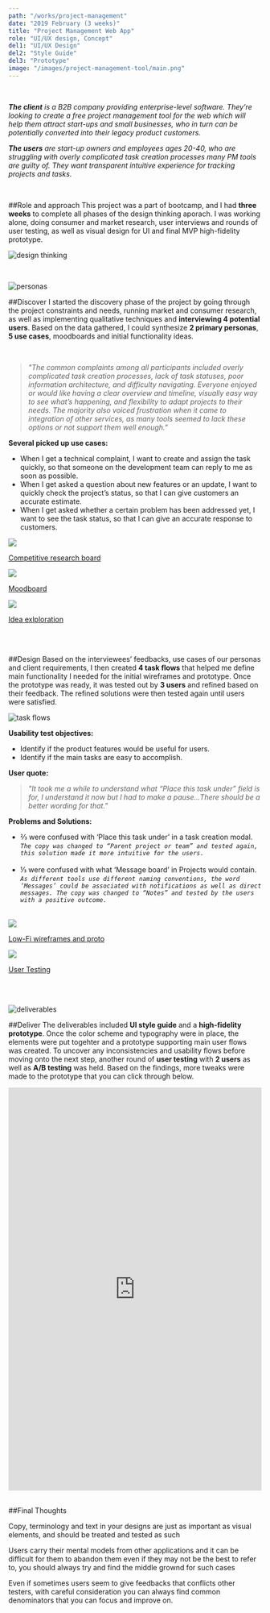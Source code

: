 ```yaml
---
path: "/works/project-management"
date: "2019 February (3 weeks)"
title: "Project Management Web App"
role: "UI/UX design, Concept"
del1: "UI/UX Design"
del2: "Style Guide"
del3: "Prototype"
image: "/images/project-management-tool/main.png"
---
```


[design-thinking]: /images/project-management-tool/design-thinking.png "Design thinking"
[personas]: /images/project-management-tool/personas.png "Personas"
[taskflows]: /images/project-management-tool/taskflows.png "Task flows"
[deliverables]: /images/project-management-tool/final.png "Deliverables"

<br />
<div class="Works__block Container-slim">

_**The client** is a B2B company  providing enterprise-level software. They’re looking to create a free project management tool for the web which will help them attract start-ups and small businesses, who in turn can be potentially converted into their legacy product customers._

_**The users** are start-up owners and employees ages 20-40, who are struggling with overly complicated task creation processes many PM tools are guilty of. They want transparent intuitive experience for tracking projects and tasks._

</div>
<br />
<div class="Container-slim">

##Role and approach
This project was a part of bootcamp, and I had **three weeks** to complete all phases of the design thinking aporach. I was working alone, doing consumer and market research, user interviews and rounds of user testing, as well as visual design for UI and final MVP high-fidelity prototype.

![design thinking][design-thinking]

</div>
<br />
<!-- two col layout -->
<div class="Works__grid__half Container__overflow">
<!-- image -->
<div class="Works__main__img">

![personas][personas]

</div><!-- image end -->
<!-- text -->
<div class="Works__main__txt self-center">

##Discover
I started the discovery phase of the project by going through the project constraints and needs, running market and consumer research, as well as implementing qualitative techniques and **interviewing 4 potential users**. Based on the data gathered, I could synthesize **2 primary personas**, **5 use cases**, moodboards and initial functionality ideas.

</div><!-- text end -->
<!-- text -->
<div class="Works__main__txt">
<br/>

>_"The common complaints among all participants included overly complicated task creation processes, lack of task statuses, poor information architecture, and difficulty navigating. Everyone enjoyed or would like having a clear overview and timeline, visually easy way to see what’s happening, and flexibility to adapt projects to their needs. The majority also voiced frustration when it came to integration of other services, as many tools seemed to lack these options or not support them well enough."_

</div><!-- text end -->
<!-- text -->
<div class="Works__main__txt">

**Several picked up use cases:**
- When I get a technical complaint, I want to create and assign the task quickly, so that someone on the development team can reply to me as soon as possible.
- When I get asked a question about new features or an update, I want to quickly check the project’s status, so that I can give customers an accurate estimate.
- When I get asked whether a certain problem has been addressed yet, I want to see the task status, so that I can give an accurate response to customers.

</div><!-- text end -->
</div><!-- two col layout end -->
<!-- two col layout -->
<div class="Works__grid__third Container__overflow">
  <a href="" class="Works__modalImg" onClick="openImg('/images/project-management-tool/competitor-research.png')">
    <img src="/images/project-management-tool/competitor-research.png" />
    <p>Competitive research board</p>
  </a>
  <a href="" class="Works__modalImg" onClick="openImg('/images/project-management-tool/moodboard.png')">
    <img src="/images/project-management-tool/moodboard.png" />
    <p>Moodboard</p>
  </a>
  <a href="" class="Works__modalImg" onClick="openImg('/images/project-management-tool/idea-exploration.jpg')">
    <img src="/images/project-management-tool/idea-exploration.jpg" />
    <p>Idea exlploration</p>
  </a>
</div>
<br />
<br />
<!-- two col layout -->
<div class="Works__grid__half Container__overflow">
<!-- text -->
<div class="Works__main__txt">

##Design
Based on the interviewees’ feedbacks, use cases of our personas and client requirements, I then created **4 task flows** that helped me define main functionality I needed for the initial wireframes and prototype. Once the prototype was ready, it was tested out by **3 users** and refined based on their feedback. The refined solutions were then tested again until users were satisfied.

</div><!-- text end -->
<!-- img -->
<div class="Works__main__img">

![task flows][taskflows]

</div><!-- img end -->
<!-- text -->
<div class="Works__main__txt">

**Usability test objectives:**
- Identify if the product features would be useful for users.
- Identify if the main tasks are easy to accomplish.

**User quote:**
>_"It took me a while to understand what “Place this task under” field is for, I understand it now but I had to make a pause...There should be a better wording for that."_

</div><!-- text end -->
<!-- text -->
<div class="Works__main__txt">

**Problems and Solutions:**
- ⅔ were confused with ‘Place this task under’ in a task creation modal.
_`The copy was changed to “Parent project or team” and tested again, this solution made it more intuitive for the users.`_
<br><br>
- ⅓ were confused with what ‘Message board’ in Projects would contain. 
_`As different tools use different naming conventions, the word ‘Messages’ could be associated with notifications as well as direct messages. The copy was changed to “Notes” and tested by the users with a positive outcome.`_

<br/>

</div><!-- text end -->
<a href="" class="Works__modalImg" onClick="openImg('/images/project-management-tool/wireframes.png')">
  <img src="/images/project-management-tool/wireframes.png" />
  <p>Low-Fi wireframes and proto</p>
</a>
<a href="" class="Works__modalImg" onClick="openImg('/images/project-management-tool/tester.jpg')">
  <img src="/images/project-management-tool/tester.jpg" />
  <p>User Testing</p>
</a>
</div><!-- two col layout end -->
<br />
<br />
<!-- two col layout -->
<div class="Works__grid__half Container__overflow">
<!-- img -->
<div class="Works__main__img">

![deliverables][deliverables]

</div><!-- img end -->
<!-- text -->
<div class="Works__main__txt">

##Deliver
The deliverables included **UI style guide** and a **high-fidelity prototype**. Once the color scheme and typography were in place, the elements were put togehter and a prototype supporting main user flows was created. To uncover any inconsistencies and usability flows before moving onto the next step, another round of **user testing** with **2 users** as well as **A/B testing** was held. Based on the findings, more tweaks were made to the prototype that you can click through below.

</div><!-- text end -->
</div><!-- two col layout end -->
<div class="Container__overflow">
<iframe style="border: none;" width="100%" height="800px" src="https://www.figma.com/embed?embed_host=share&url=https%3A%2F%2Fwww.figma.com%2Fproto%2FgRuaaXzRHd02H5zUpxtUlk%2FPM-web-app-UX%3Fnode-id%3D68%253A69%26viewport%3D138%252C332%252C0.112682%26scaling%3Dscale-down" allowfullscreen></iframe>
</div>
<br />
<div class="Container-slim">

##Final Thoughts

Copy, terminology and text in your designs are just as important as visual elements, and should be treated and tested as such

Users carry their mental models from other applications and it can be difficult for them to abandon them even if they may not be the best to refer to, you should always try and find the middle grownd for such cases

Even if sometimes users seem to give feedbacks that conflicts other testers, with careful consideration you can always find common denominators that you can focus and improve on.

</div>

